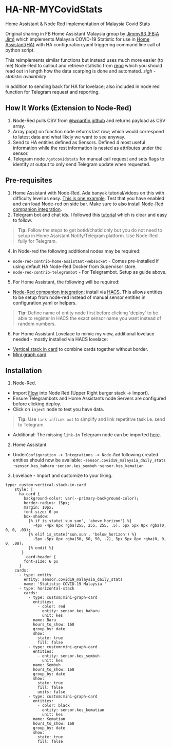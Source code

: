 # HA-NR-MYCovidStats
Home Assistant &amp; Node Red Implementation of Malaysia Covid Stats

Original sharing in FB Home Assistant Malaysia group by [Jimmy93 (FB:A Jim)](https://github.com/jimmy93/Malaysia-Daily-Covid-19-Home-Assistant) which implements Malaysia COVID-19 Statistic for use in [Home Assistant(HA)](https://www.home-assistant.io/) with HA configuration.yaml triggering command line call of python script. 

This reimplements similar functions but instead uses much more easier (to me) Node-Red to callout and retrieve statistic from [repo](https://github.com/wnarifin/covid-19-malaysia) which you should read out in length how the data scarping is done and automated. *sigh -  statistic availability*  

In addition to sending back for HA for lovelace; also included in node red function for Telegram request and reporting. 

## How It Works (Extension to Node-Red)
1.  Node-Red pulls CSV from [@wnarifin github](https://github.com/wnarifin/covid-19-malaysia) and returns payload as CSV array.
2.  Array pop() on function node returns last row; which would correspond to latest data and what likely we want to see anyway.
3.  Send to HA entities defined as Sensors. Defined 4 most useful information while the rest information is nested as attributes under the sensor. 
4.  Telegram node `/getcovidstats`  for manual call request and sets flags to identify at output to only send Telegram update when requested. 

## Pre-requisites 
1.  Home Assistant with Node-Red. Ada banyak tutorial/videos on this with difficulty level as easy. [This is one example](http://https://www.juanmtech.com/get-started-with-node-red-and-home-assistant/). Test that you have enabled and can load Node-red on side bar. Make sure to also install [Node-Red companion integration](https://github.com/zachowj/hass-node-red).
2.  Telegram bot and chat ids. I followed this [tutorial](https://www.thesmarthomebook.com/2020/10/13/a-guide-to-using-telegram-with-node-red-and-home-assistant/) which is clear and easy to follow. 
> **Tip:** Follow the steps to get botid/chatid only but you do not need to setup in Home Assistant Notify/Telegram platform. Use Node-Red fully for Telegram.
4.  In Node-red the following additional nodes may be required:
-  `node-red-contrib-home-assistant-websocket` - Comes pre-installed if using default HA Node-Red Docker from Supervisor store. 
 - `node-red-contrib-telegrambot` - For Telegrambot. Setup as guide above.
5.  For Home Assistant, the following will be required:
 - [Node-Red companion integration](https://github.com/zachowj/hass-node-red); install via [HACS](https://hacs.xyz/). This allows entities to be setup from node-red instead of manual sensor entities in configuration.yaml or helpers. 
> **Tip:** Define name of entity node first before clicking 'deploy' to be able to register in HACS the exact sensor name you want instead of random numbers.
6.  For Home Assistant Lovelace to mimic my view, additional lovelace needed - mostly installed via HACS lovelace:
- [Vertical stack in card](https://github.com/ofekashery/vertical-stack-in-card) to combine cards together without border.
- [Mini graph card](https://github.com/kalkih/mini-graph-card)
    

## Installation
1. Node-Red.
- Import [Flow](https://github.com/anasothman-myy/HA-NR-MYCovidStats/blob/main/ha-nr-mycovidstats.json) into Node Red (Upper Right burger stack -> Import).
- Ensure Telegrambots and Home Assistants node Servers are configured before clicking deploy.
- Click on `inject` node to test you have data.
> **Tip:** Use `link in`/`link out` to simplify and link repetitive task i.e. send to Telegram. 
- Additional: The missing `link-in` Telegram node can be imported [here](https://github.com/anasothman-myy/HA-NR-MYCovidStats/blob/main/telegram_output.json).
2. Home Assistant
- Under`Configuration -> Integrations -> Node-Red`  following created entities should now be available:
-`sensor.covid19_malaysia_daily_stats`
-`sensor.kes_baharu`
-`sensor.kes_sembuh`
-`sensor.kes_kematian`

3. Lovelace - Import and customize to your liking.

```text
type: custom:vertical-stack-in-card
    style: |
      ha-card {
        background-color: var(--primary-background-color);
        border-radius: 15px;
        margin: 10px;
        font-size: 6 px
        box-shadow:
          {% if is_state('sun.sun', 'above_horizon') %}
            -4px -4px 8px rgba(255, 255, 255, .5), 5px 5px 8px rgba(0, 0, 0, .03);
          {% elif is_state('sun.sun', 'below_horizon') %}
            -5px -5px 8px rgba(50, 50, 50, .2), 5px 5px 8px rgba(0, 0, 0, .08);
          {% endif %}
       }
        .card-header {
        font-size: 6 px
      }
    cards:
      - type: entity
        entity: sensor.covid19_malaysia_daily_stats
        name: 'Statistic COVID-19 Malaysia '
      - type: horizontal-stack
        cards:
          - type: custom:mini-graph-card
            entities:
              - color: red
                entity: sensor.kes_baharu
                unit: kes
            name: Baru
            hours_to_show: 168
            group_by: date
            show:
              state: true
              fill: false
          - type: custom:mini-graph-card
            entities:
              - entity: sensor.kes_sembuh
                unit: kes
            name: Sembuh
            hours_to_show: 168
            group_by: date
            show:
              state: true
              fill: false
              units: false
          - type: custom:mini-graph-card
            entities:
              - color: black
                entity: sensor.kes_kematian
                unit: kes
            name: Kematian
            hours_to_show: 168
            group_by: date
            show:
              state: true
              fill: false

```
        
